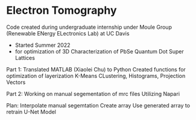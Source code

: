 # Electron Tomography 
Code created during undergraduate internship under Moule Group (Renewable ENergy ELectronics Lab) at UC Davis
- Started Summer 2022
- for optimization of 3D Characterization of PbSe Quantum Dot Super Lattices

Part 1: 
  Translated MATLAB (Xiaolei Chu) to Python 
  Created functions for optimization of layerization
  K-Means CLustering, Histograms, Projection Vectors
  
Part 2:
  Working on manual segementation of mrc files
  Utilizing Napari

Plan: 
    Interpolate manual segemtation 
    Create array 
    Use generated array to retrain U-Net Model 
  
